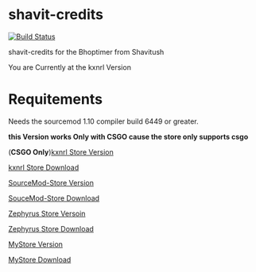 # shavit-credits
[![Build Status](https://travis-ci.com/SaengerItsWar/shavit-credits.svg?branch=kxnrl)](https://travis-ci.com/SaengerItsWar/shavit-credits)

shavit-credits for the Bhoptimer from Shavitush

You are Currently at the kxnrl Version

# **Requitements**
Needs the sourcemod 1.10 compiler build 6449 or greater.

**this Version works Only with CSGO cause the store only supports csgo**

(**CSGO Only**)[kxnrl Store Version](https://github.com/SaengerItsWar/shavit-credits/tree/kxnrl) 

[kxnrl Store Download](https://build.kxnrl.com/Store/)

[SourceMod-Store Version](https://github.com/SaengerItsWar/shavit-credits/tree/store)

[SouceMod-Store Download](https://github.com/SourceMod-Store/Sourcemod-Store)

[Zephyrus Store Versoin](https://github.com/SaengerItsWar/shavit-credits/tree/master)

[Zephyrus Store Download](https://forums.alliedmods.net/showthread.php?t=276677)

[MyStore Version](https://github.com/SaengerItsWar/shavit-credits/tree/mystore)

[MyStore Download](https://github.com/shanapu/MyStore)